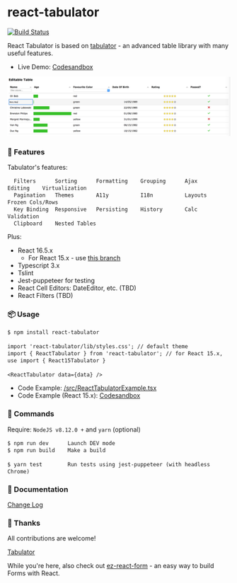 # react-tabulator

[![Build Status](https://travis-ci.org/ngduc/react-tabulator.svg?branch=master)](https://travis-ci.org/ngduc/react-tabulator)

React Tabulator is based on [tabulator](https://github.com/olifolkerd/tabulator) - an advanced table library with many useful features.

- Live Demo: [Codesandbox](https://codesandbox.io/s/0mwpy612xw)

[![Screenshot](screenshot.png)](https://codesandbox.io/s/0mwpy612xw)

### 🌟 Features

Tabulator's features:
```
  Filters      Sorting      Formatting    Grouping      Ajax      Editing    Virtualization
  Pagination   Themes       A11y          I18n          Layouts   Frozen Cols/Rows
  Key Binding  Responsive   Persisting    History       Calc      Validation
  Clipboard    Nested Tables
```

Plus:
- React 16.5.x
  - For React 15.x - use [this branch](https://github.com/ngduc/react-tabulator/tree/use-react-15)
- Typescript 3.x
- Tslint
- Jest-puppeteer for testing
- React Cell Editors: DateEditor, etc. (TBD)
- React Filters (TBD)

### 📦 Usage

```JS
$ npm install react-tabulator

import 'react-tabulator/lib/styles.css'; // default theme
import { ReactTabulator } from 'react-tabulator'; // for React 15.x, use import { React15Tabulator }

<ReactTabulator data={data} />
```

- Code Example: [/src/ReactTabulatorExample.tsx](/src/ReactTabulatorExample.tsx)
- Code Example (React 15.x): [Codesandbox](https://codesandbox.io/s/0mwpy612xw)

### 🔧 Commands

Require: `NodeJS v8.12.0 +` and `yarn` (optional)

```
$ npm run dev      Launch DEV mode
$ npm run build    Make a build

$ yarn test        Run tests using jest-puppeteer (with headless Chrome)
```

### 📖 Documentation

[Change Log](/CHANGELOG.md)

### 🙌 Thanks

All contributions are welcome!

[Tabulator](https://github.com/olifolkerd/tabulator)

While you're here, also check out [ez-react-form](https://github.com/ngduc/ez-react-form) - an easy way to build Forms with React.